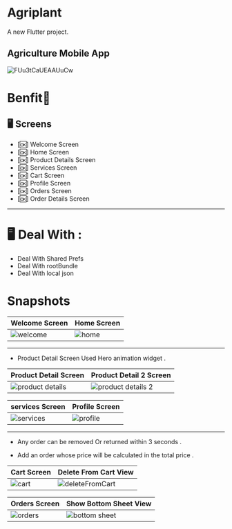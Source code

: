 # Agriplant

A new Flutter project.

## Agriculture Mobile App

![FUu3tCaUEAAUuCw](https://github.com/AhmedBelal31/Agriplant/assets/131663660/27431c45-9d23-4e2d-a151-62d13463ecc7)




# Benfit👻
## 🖥  Screens 
* [🆗] Welcome Screen
* [🆗] Home Screen
* [🆗] Product Details Screen
* [🆗] Services Screen 
* [🆗] Cart Screen
* [🆗] Profile Screen
* [🆗] Orders Screen
* [🆗] Order Details Screen
<hr>

# 🖥 Deal With :
* Deal With Shared Prefs
*  Deal With rootBundle
*  Deal With local json

# Snapshots

| Welcome Screen	 | Home Screen |
|---------|---------|
| ![welcome](https://github.com/AhmedBelal31/Agriplant/assets/131663660/787151bb-b5ad-4a83-98c1-a70b9627e592)| ![home](https://github.com/AhmedBelal31/Agriplant/assets/131663660/3bf03320-abbd-455f-9e3f-d46d781c268d) |








<hr>

* Product Detail Screen Used Hero animation widget .


| Product Detail Screen | Product Detail 2 Screen |
|---------|---------|
| ![product details](https://github.com/AhmedBelal31/Agriplant/assets/131663660/b737af81-9b4c-4e00-b988-80f2908753f8)| ![product details 2](https://github.com/AhmedBelal31/Agriplant/assets/131663660/92623e14-59e1-4e93-8701-2b6ddea3f123)|


| services Screen| Profile  Screen |
|---------|---------|
| ![services](https://github.com/AhmedBelal31/Agriplant/assets/131663660/ddece71a-6e3b-4969-bf46-c5c2b9e952a6)| ![profile](https://github.com/AhmedBelal31/Agriplant/assets/131663660/0107c2d0-e5cd-493d-a971-bcc07e666f2c)|


<hr>

* Any order can be removed Or returned within 3 seconds . 

* Add an order whose price will be calculated in the total price .


|  Cart Screen | Delete From Cart View |
|---------|---------|
|![cart](https://github.com/AhmedBelal31/Agriplant/assets/131663660/1b812915-5c93-49f2-9122-7b9f5d1d1eaf) | ![deleteFromCart](https://github.com/AhmedBelal31/Agriplant/assets/131663660/643184dd-f8e6-459f-bd23-99d413e3a246)|





|  Orders Screen | Show Bottom Sheet View |
|---------|---------|
|![orders](https://github.com/AhmedBelal31/Agriplant/assets/131663660/b55eaf76-5a93-4577-a82d-1c59fca1ec73)|![bottom sheet](https://github.com/AhmedBelal31/Agriplant/assets/131663660/1f7a3b95-36eb-449f-85f7-4d65a44dfdc5)|





